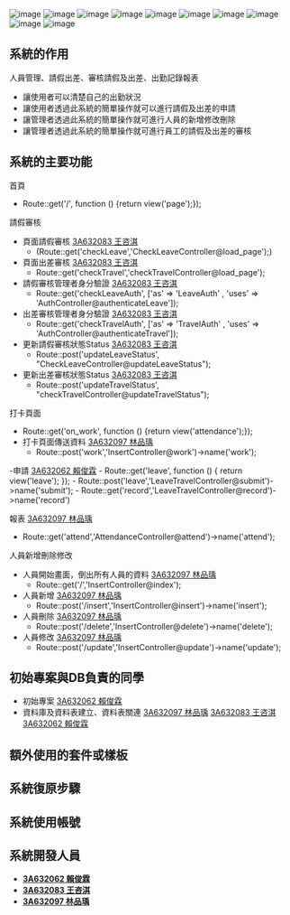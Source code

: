 ![image](首頁.png)
![image](public/images/使用者登入.png)
![image](public/images/註冊頁面.png)
![image](public/images/請假申請.png)
![image](public/images/請假申請審核.png)
![image](public/images/出差申請.png)
![image](public/images/出差申請審核.png)
![image](public/images/員工打卡介面.png)
![image](public/images/人員管理.png)
![image](public/images/出勤記錄查詢.png)
## 系統的作用

人員管理、請假出差、審核請假及出差、出勤記錄報表

- 讓使用者可以清楚自己的出勤狀況
- 讓使用者透過此系統的簡單操作就可以進行請假及出差的申請
- 讓管理者透過此系統的簡單操作就可進行人員的新增修改刪除
- 讓管理者透過此系統的簡單操作就可進行員工的請假及出差的審核

## 系統的主要功能

首頁
- Route::get('/', function () {return view('page');});

請假審核
- 頁面請假審核 [3A632083 王咨淇](https://github.com/3A632083)
    - (Route::get('checkLeave','CheckLeaveController@load_page');)
- 頁面出差審核 [3A632083 王咨淇](https://github.com/3A632083)
    - Route::get('checkTravel','checkTravelController@load_page');
- 請假審核管理者身分驗證 [3A632083 王咨淇](https://github.com/3A632083)
    - Route::get('checkLeaveAuth', ['as' => 'LeaveAuth' , 'uses' => 'AuthController@authenticateLeave']);
- 出差審核管理者身分驗證 [3A632083 王咨淇](https://github.com/3A632083)
    - Route::get('checkTravelAuth', ['as' => 'TravelAuth' , 'uses' => 'AuthController@authenticateTravel']);
- 更新請假審核狀態Status [3A632083 王咨淇](https://github.com/3A632083)
    - Route::post('updateLeaveStatus', "CheckLeaveController@updateLeaveStatus");
- 更新出差審核狀態Status [3A632083 王咨淇](https://github.com/3A632083)
    - Route::post('updateTravelStatus', "checkTravelController@updateTravelStatus");


打卡頁面
- Route::get('on_work', function () {return view('attendance');});
- 打卡頁面傳送資料 [3A632097 林品瑀](https://github.com/3A632097)
    - Route::post('work','InsertController@work')->name('work');

-申請 [3A632062 賴俊霖](https://github.com/3A632062)
    - Route::get('leave', function () { return view('leave'); });
    - Route::post('leave','LeaveTravelController@submit')->name('submit');
    - Route::get('record','LeaveTravelController@record')->name('record')

報表 [3A632097 林品瑀](https://github.com/3A632097)
- Route::get('attend','AttendanceController@attend')->name('attend');


人員新增刪除修改
- 人員開始畫面，倒出所有人員的資料 [3A632097 林品瑀](https://github.com/3A632097)
    - Route::get('/','InsertController@index');
- 人員新增 [3A632097 林品瑀](https://github.com/3A632097)
    - Route::post('/insert','InsertController@insert')->name('insert');
- 人員刪除 [3A632097 林品瑀](https://github.com/3A632097)
    - Route::post('/delete','InsertController@delete')->name('delete');
- 人員修改 [3A632097 林品瑀](https://github.com/3A632097)
    - Route::post('/update','InsertController@update')->name('update');



## 初始專案與DB負責的同學
- 初始專案  [3A632062 賴俊霖](https://github.com/3A632062)
- 資料庫及資料表建立、資料表關連 [3A632097 林品瑀](https://github.com/3A632097) [3A632083 王咨淇](https://github.com/3A632083) [3A632062 賴俊霖](https://github.com/3A632062)

## 額外使用的套件或樣板 

## 系統復原步驟

## 系統使用帳號

## 系統開發人員
- **[3A632062 賴俊霖](https://github.com/3A632062)**
- **[3A632083 王咨淇](https://github.com/3A632083)**
- **[3A632097 林品瑀](https://github.com/3A632097)**
